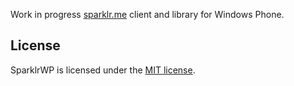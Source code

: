 Work in progress [sparklr.me](http://sparklr.me) client and library for Windows Phone.

## License ##
SparklrWP is licensed under the [MIT license](LICENSE.txt).
